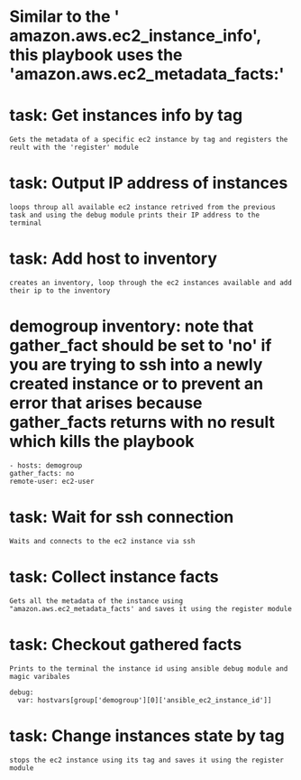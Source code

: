 # Similar to the ' amazon.aws.ec2_instance_info', this playbook uses the 'amazon.aws.ec2_metadata_facts:'

# task: Get instances info by tag

    Gets the metadata of a specific ec2 instance by tag and registers the reult with the 'register' module

# task: Output IP address of instances

    loops throup all available ec2 instance retrived from the previous task and using the debug module prints their IP address to the terminal

# task: Add host to inventory

    creates an inventory, loop through the ec2 instances available and add their ip to the inventory

# demogroup inventory: note that gather_fact should be set to 'no' if you are trying to ssh into a newly created instance or to prevent an error that arises because gather_facts returns with no result which kills the playbook

    - hosts: demogroup
    gather_facts: no
    remote-user: ec2-user

# task: Wait for ssh connection

    Waits and connects to the ec2 instance via ssh

# task: Collect instance facts

    Gets all the metadata of the instance using "amazon.aws.ec2_metadata_facts' and saves it using the register module

# task: Checkout gathered facts

    Prints to the terminal the instance id using ansible debug module and magic varibales

    debug:
      var: hostvars[group['demogroup'][0]['ansible_ec2_instance_id']]

# task: Change instances state by tag

    stops the ec2 instance using its tag and saves it using the register module

